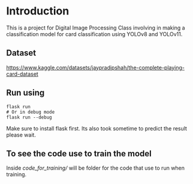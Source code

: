 # Introduction
This is a project for Digital Image Processing Class involving in making a classification model for card classification using YOLOv8 and YOLOv11.
## Dataset
https://www.kaggle.com/datasets/jaypradipshah/the-complete-playing-card-dataset
## Run using
```shell
flask run
# Or in debug mode
flask run --debug
```
Make sure to install flask first.
Its also took sometime to predict the result please wait.
## To see the code use to train the model
Inside *code_for_training/* will be folder for the code that use to run when training.
